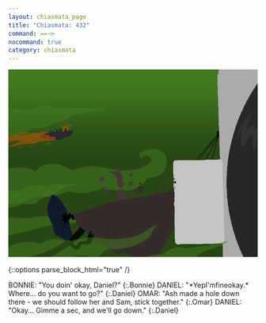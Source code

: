 ```yaml
---
layout: chiasmata_page
title: "Chiasmata: 432"
command: ==~>
nocommand: true
category: chiasmata
---
```


![432](/chiasmata/images/narrative/430.png)

{::options parse_block_html="true" /}
<div class="dialogue">
BONNIE: "You doin' okay, Daniel?" 
{:.Bonnie}
DANIEL: "*YepI'mfineokay.* Where... do you want to go?" 
{:.Daniel}
OMAR: "Ash made a hole down there - we should follow her and Sam, stick together." 
{:.Omar}
DANIEL: "Okay... Gimme a sec, and we'll go down." 
{:.Daniel}
</div>